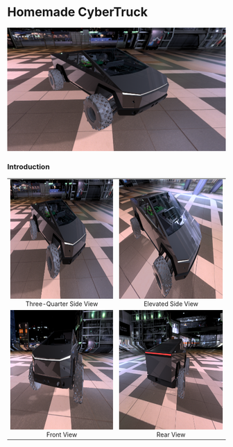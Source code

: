 # Homemade CyberTruck

![CyberTruck Scene 1](https://github.com/SeymurD/homemade-cybertruck/blob/master/media/scenic_cybertruck_1.png)

### Introduction


| | |
|:-------------------------:|:-------------------------:|
|<img width="1604" height="275" alt="cybertruck scene 1" src="https://github.com/SeymurD/homemade-cybertruck/blob/master/media/scenic_cybertruck_1.png">  Three-Quarter Side View |  <img width="1604" height="275" alt="screen shot 2017-08-07 at 12 18 15 pm" src="https://github.com/SeymurD/homemade-cybertruck/blob/master/media/scenic_cybertruck_2.png"> Elevated Side View|
|<img width="1604" height="275" alt="screen shot 2017-08-07 at 12 18 15 pm" src="https://github.com/SeymurD/homemade-cybertruck/blob/master/media/scenic_cybertruck_3.png"> Front View |  <img width="1604" height="275" alt="screen shot 2017-08-07 at 12 18 15 pm" src="https://github.com/SeymurD/homemade-cybertruck/blob/master/media/scenic_cybertruck_4.png"> Rear View|
